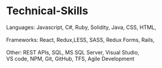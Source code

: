 # Technical-Skills
Languages: Javascript, C#, Ruby, Solidity, Java, CSS, HTML, <br /> <br /> 
Frameworks: React, Redux,LESS, SASS, Redux Forms, Rails, <br /> <br /> 
Other: REST APIs,  SQL, MS SQL Server, Visual Studio,  <br />
VS code, NPM, Git, GitHub, TFS, Agile Development
